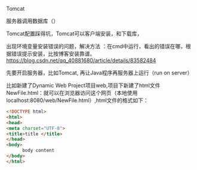 Tomcat

服务器调用数据库（）

Tomcat配置踩得坑，Tomcat可以客户端安装，和下载库，

出现环境变量安装错误的问题，解决方法 ：在cmd中运行，看出的错误在哪，根据错误提示安装，比按博客安装靠谱。https://blog.csdn.net/qq_40881680/article/details/83582484

先要开启服务器，比如Tomcat, 再让Java程序再服务器上运行（run on server）

比如新建了Dynamic Web Project项目web,项目下新建了html文件NewFile.html：就可以在浏览器访问这个网页（本地使用localhost:8080/web/NewFile.html）,html文件的格式如下：

```html
<!DOCTYPE html>
<html>
<head>
<meta charset="UTF-8">
<title>title </title>
</head>
<body>
      body content
</body>
</html>
```